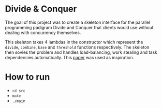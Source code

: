 # Divide & Conquer

The goal of this project was to create a skeleton interface for the parallel programming padigram Divide and Conquer that clients would use without dealing with concurrency themselves.

This skeleton takes 4 lambdas in the constructor which represent the `divide`, `combine`, `base` and `threshold` functions respectively. The skeleton then sovles the problem and handles load-balancing, work stealing and task dependencies automatically. This [paper](https://dl.acm.org/doi/pdf/10.1145/3002125.3002128?fbclid=IwAR0BW5V69q3riFZCufD5Tdy6ABGkSESfV5gDZBatBoDbQ3iY4Au7jnZhars) was used as inspiration.

# How to run
 * `cd src`
 * `make`
 * `./main`
